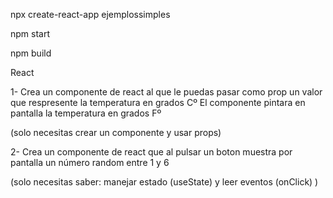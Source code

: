 npx create-react-app ejemplossimples


npm start

npm build


React

1- Crea un componente de react al que le puedas pasar como prop un valor que respresente
la temperatura en grados Cº
El componente pintara en pantalla la temperatura en grados Fº

(solo necesitas crear un componente y usar props)


2- Crea un componente de react que al pulsar un boton muestra por pantalla un número random
entre 1 y 6

(solo necesitas saber: manejar estado (useState) y leer eventos (onClick) )

